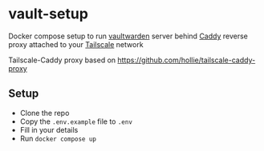 # vault-setup

Docker compose setup to run [vaultwarden](https://github.com/dani-garcia/vaultwarden) server behind [Caddy](https://caddyserver.com/) reverse proxy attached to your [Tailscale](https://tailscale.com/) network

Tailscale-Caddy proxy based on <https://github.com/hollie/tailscale-caddy-proxy>

## Setup

- Clone the repo
- Copy the `.env.example` file to `.env`
- Fill in your details
- Run `docker compose up`
